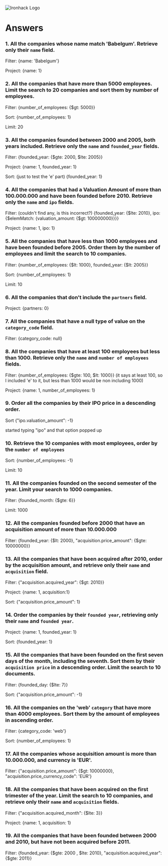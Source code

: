 ![Ironhack Logo](https://i.imgur.com/1QgrNNw.png)

# Answers

### 1. All the companies whose name match 'Babelgum'. Retrieve only their `name` field.

<!-- Your Code Goes Here -->
Filter:
{name: 'Babelgum'}

Project:
{name: 1}


### 2. All the companies that have more than 5000 employees. Limit the search to 20 companies and sort them by **number of employees**.

<!-- Your Code Goes Here -->

Filter:
{number_of_employees: {$gt: 5000}}

Sort:
{number_of_employees: 1}

Limit:
20



### 3. All the companies founded between 2000 and 2005, both years included. Retrieve only the `name` and `founded_year` fields.

<!-- Your Code Goes Here -->
Filter:
{founded_year: {$gte: 2000, $lte: 2005}}

Project:
{name: 1, founded_year: 1}

Sort: (just to test the 'e' part)
{founded_year: 1}




### 4. All the companies that had a Valuation Amount of more than 100.000.000 and have been founded before 2010. Retrieve only the `name` and `ipo` fields.

<!-- Your Code Goes Here -->
Filter: (couldn't find any, is this incorrect?)
{founded_year: {$lte: 2010}, ipo: {$elemMatch: {valuation_amount: {$gt: 100000000}}}}

Project:
{name: 1, ipo: 1}

### 5. All the companies that have less than 1000 employees and have been founded before 2005. Order them by the number of employees and limit the search to 10 companies.


<!-- Your Code Goes Here -->
Filter:
{number_of_employees: {$lt: 1000}, founded_year: {$lt: 2005}}

Sort:
{number_of_employees: 1}

Limit: 
10

### 6. All the companies that don't include the `partners` field.

<!-- Your Code Goes Here -->

Project:
{partners: 0}


### 7. All the companies that have a null type of value on the `category_code` field.

<!-- Your Code Goes Here -->
Filter:
{category_code: null}


### 8. All the companies that have at least 100 employees but less than 1000. Retrieve only the `name` and `number of employees` fields.

<!-- Your Code Goes Here -->
Filter:
{number_of_employees: {$gte: 100, $lt: 1000}} (it says at least 100, so I included 'e' to it, but less than 1000 would be non including 1000)

Project:
{name: 1, number_of_employees: 1}

### 9. Order all the companies by their IPO price in a descending order.

<!-- Your Code Goes Here -->
Sort
{"ipo.valuation_amount": -1}

started typing "ipo" and that option popped up

### 10. Retrieve the 10 companies with most employees, order by the `number of employees`

<!-- Your Code Goes Here -->
Sort:
{number_of_employees: -1}

Limit:
10


### 11. All the companies founded on the second semester of the year. Limit your search to 1000 companies.

<!-- Your Code Goes Here -->
Filter:
{founded_month: {$gte: 6}}

Limit: 
1000

### 12. All the companies founded before 2000 that have an acquisition amount of more than 10.000.000

<!-- Your Code Goes Here -->
Filter:
{founded_year: {$lt: 2000}, "acquisition.price_amount": {$gte: 10000000}}

### 13. All the companies that have been acquired after 2010, order by the acquisition amount, and retrieve only their `name` and `acquisition` field.

<!-- Your Code Goes Here -->
Filter:
{"acquisition.acquired_year": {$gt: 2010}}

Project:
{name: 1, acquisition:1}

Sort:
{"acquisition.price_amount": 1}

### 14. Order the companies by their `founded year`, retrieving only their `name` and `founded year`.

<!-- Your Code Goes Here -->
Project:
{name: 1, founded_year: 1}

Sort:
{founded_year: 1}


### 15. All the companies that have been founded on the first seven days of the month, including the seventh. Sort them by their `acquisition price` in a descending order. Limit the search to 10 documents.

<!-- Your Code Goes Here -->
Filter:
{founded_day: {$lte: 7}}

Sort:
{"acquisition.price_amount": -1}

### 16. All the companies on the 'web' `category` that have more than 4000 employees. Sort them by the amount of employees in ascending order.

<!-- Your Code Goes Here -->
Filter:
{category_code: 'web'}

Sort:
{number_of_employees: 1}

### 17. All the companies whose acquisition amount is more than 10.000.000, and currency is 'EUR'.

<!-- Your Code Goes Here -->
Filter:
{"acquisition.price_amount": {$gt: 10000000}, "acquisition.price_currency_code": 'EUR'}


### 18. All the companies that have been acquired on the first trimester of the year. Limit the search to 10 companies, and retrieve only their `name` and `acquisition` fields.

<!-- Your Code Goes Here -->

Filter:
{"acquisition.acquired_month": {$lte: 3}}

Project:
{name: 1, acquisition: 1}


### 19. All the companies that have been founded between 2000 and 2010, but have not been acquired before 2011.

<!-- Your Code Goes Here -->
Filter:
{founded_year: {$gte: 2000 , $lte: 2010}, "acquisition.acquired_year": {$gte: 2011}}
